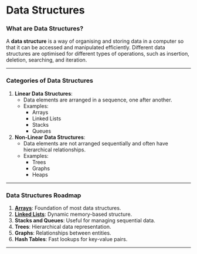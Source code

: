 # Data Structures

### What are Data Structures?

A **data structure** is a way of organising and storing data in a computer so that it can be accessed and manipulated efficiently. Different data structures are optimised for different types of operations, such as insertion, deletion, searching, and iteration.

___

### Categories of Data Structures

1. **Linear Data Structures**:
   * Data elements are arranged in a sequence, one after another.
   * Examples:
     * Arrays
     * Linked Lists
     * Stacks
     * Queues
2. **Non-Linear Data Structures**:
   * Data elements are not arranged sequentially and often have hierarchical relationships.
   * Examples:
     * Trees
     * Graphs
     * Heaps

___

### Data Structures Roadmap

1. [**Arrays**](./Arrays.md): Foundation of most data structures.
2. [**Linked Lists**](Linked%20Lists.md): Dynamic memory-based structure.
3. **Stacks and Queues**: Useful for managing sequential data.
4. **Trees**: Hierarchical data representation.
5. **Graphs**: Relationships between entities.
6. **Hash Tables**: Fast lookups for key-value pairs.

___



















